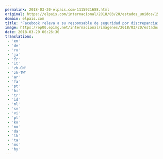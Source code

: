 ```yaml
---
permalink: 2018-03-20-elpais.com-1115921688.html
original: https://elpais.com/internacional/2018/03/20/estados_unidos/1521502189_192457.html#?ref=rss&format=simple&link=link
domain: elpais.com
title: "Facebook releva a su responsable de seguridad por discrepancias en la gestión de la trama rusa"
image: https://ep00.epimg.net/internacional/imagenes/2018/03/20/estados_unidos/1521502189_192457_1521522398_rrss_normal.jpg
date: 2018-03-20 06:26:30
translations: 
 - 'en'
 - 'de'
 - 'ru'
 - 'ja'
 - 'fr'
 - 'it'
 - 'zh-CN'
 - 'zh-TW'
 - 'ar'
 - 'fa'
 - 'pt'
 - 'hi'
 - 'tr'
 - 'id'
 - 'nl'
 - 'sv'
 - 'vi'
 - 'pl'
 - 'ko'
 - 'no'
 - 'da'
 - 'th'
 - 'ta'
 - 'ms'
 - 'hy'
---
```


